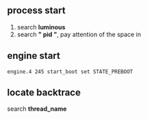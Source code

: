 
## process start
1. search **luminous**
2. search **" pid "**, pay attention of the space in 

## engine start
```
engine.4 245 start_boot set STATE_PREBOOT
```

## locate backtrace
search **thread_name**
